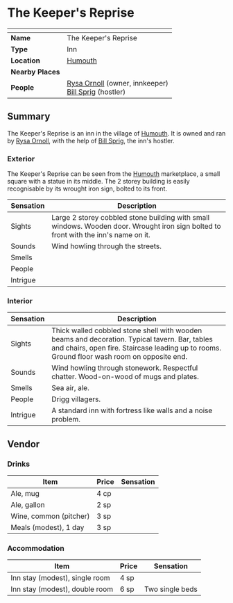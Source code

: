 # The Keeper's Reprise

| []() | |
| --- | --- |
| **Name** | The Keeper's Reprise |
| **Type** | Inn |
| **Location** | [Humouth](../../settlements/villages/humouth.md) |
| **Nearby Places** | |
| **People** | [Rysa Ornoll](../../../characters/rysa-ornoll.md) (owner, innkeeper)<br>[Bill Sprig](../../../characters/bill-sprig.md) (hostler) |

## Summary

The Keeper's Reprise is an inn in the village of [Humouth](../../settlements/villages/humouth.md). It is owned and ran by [Rysa Ornoll](../../../characters/rysa-ornoll.md), with the help of [Bill Sprig](../../../characters/bill-sprig.md), the inn's hostler.

### Exterior

The Keeper's Reprise can be seen from the [Humouth](../../settlements/villages/humouth.md) marketplace, a small square with a statue in its middle. The 2 storey building is easily recognisable by its wrought iron sign, bolted to its front.

| Sensation | Description |
| ---- | --- |
| Sights | Large 2 storey cobbled stone building with small windows. Wooden door. Wrought iron sign bolted to front with the inn's name on it. |
| Sounds | Wind howling through the streets. |
| Smells | |
| People | |
| Intrigue | |

### Interior

| Sensation | Description |
| ---- | --- |
| Sights | Thick walled cobbled stone shell with wooden beams and decoration. Typical tavern. Bar, tables and chairs, open fire. Staircase leading up to rooms. Ground floor wash room on opposite end. |
| Sounds | Wind howling through stonework. Respectful chatter. Wood-on-wood of mugs and plates. |
| Smells | Sea air, ale. |
| People | Drigg villagers. |
| Intrigue | A standard inn with fortress like walls and a noise problem. |

## Vendor

### Drinks

| Item | Price | Sensation |
| --- | --- | --- |
| Ale, mug | 4 cp |
| Ale, gallon | 2 sp |
| Wine, common (pitcher) | 3 sp |
| Meals (modest), 1 day | 3 sp |

### Accommodation

| Item | Price | Sensation |
| --- | --- | --- |
| Inn stay (modest), single room | 4 sp |
| Inn stay (modest), double room | 6 sp | Two single beds |
